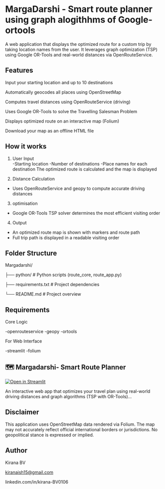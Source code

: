 # MargaDarshi - Smart route planner using graph alogithhms of Google-ortools 

A web application that displays the optimized route for a custom trip by taking location names from the user. It leverages graph optimization (TSP) using Google OR-Tools and real-world distances via OpenRouteService.

## Features
Input your starting location and up to 10 destinations

Automatically geocodes all places using OpenStreetMap

Computes travel distances using OpenRouteService (driving)

Uses Google OR-Tools to solve the Travelling Salesman Problem

 Displays optimized route on an interactive map (Folium)

 Download your map as an offline HTML file

## How it works
1. User Input  
-Starting location
-Number of destinations
-Place names for each destination
The optimized route is calculated and the map is displayed  

2. Distance Calculation  
- Uses OpenRouteService and geopy to compute accurate driving distances

3. optimisation
- Google OR-Tools TSP solver determines the most efficient visiting order

4. Output  
- An optimized route map is shown with markers and route path
- Full trip path is displayed in a readable visiting order


## Folder Structure

Margadarshi/

├── python/ # Python scripts (route_core, route_app.py)

├── requirements.txt # Project dependencies

└── README.md # Project overview

## Requirements
 Core Logic
 
-openrouteservice
-geopy
-ortools

For Web Interface

-streamlit
-folium
## 🗺️ Margadarshi- Smart Route Planner

[![Open in Streamlit](https://static.streamlit.io/badges/streamlit_badge_black_white.svg)](https://margadarshi-smart-route-planner-buhmqri7kt2vrxhnqcmmbz.streamlit.app/)

An interactive web app that optimizes your travel plan using real-world driving distances and graph algorithms (TSP with OR-Tools)…

## Disclaimer
This application uses OpenStreetMap data rendered via Folium. The map may not accurately reflect official international borders or jurisdictions. No geopolitical stance is expressed or implied.

## Author
Kirana BV

kiranaish15@gmail.com

linkedin.com/in/kirana-BV0106
